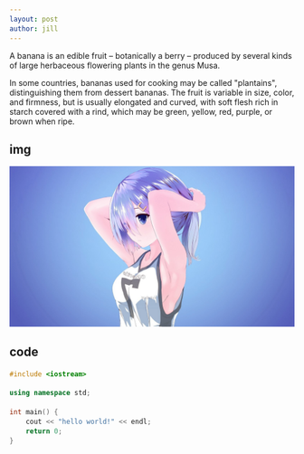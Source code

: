 ```yaml
---
layout: post
author: jill
---
```


A banana is an edible fruit – botanically a berry – produced by several kinds
of large herbaceous flowering plants in the genus Musa.

In some countries, bananas used for cooking may be called "plantains",
distinguishing them from dessert bananas. The fruit is variable in size, color,
and firmness, but is usually elongated and curved, with soft flesh rich in
starch covered with a rind, which may be green, yellow, red, purple, or brown
when ripe.

## img
![example](/assets/img/example.jpg)


## code
``` c++
#include <iostream>

using namespace std;

int main() {
	cout << "hello world!" << endl;
	return 0;
}
```
